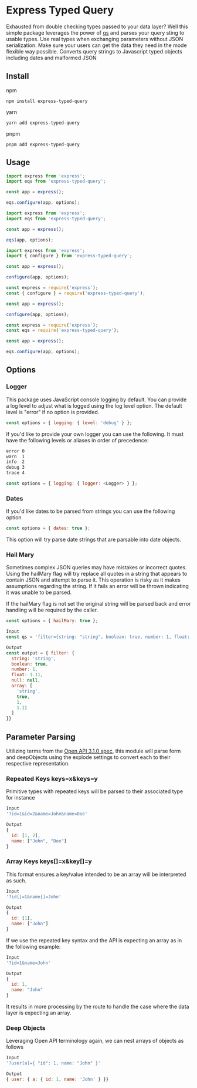 # Express Typed Query

Exhausted from double checking types passed to your data layer? Well this simple package leverages the power of [qs](https://github.com/ljharb/qs) and parses your query sting to usable types. Use real types when exchanging parameters without JSON serialization. Make sure your users can get the data they need in the mode flexible way possible.
Converts query strings to Javascript typed objects including dates and malformed JSON

## Install

npm
```
npm install express-typed-query
```

yarn
```
yarn add express-typed-query
```

pnpm
```
pnpm add express-typed-query
```

## Usage

```javascript
import express from 'express';
import eqs from 'express-typed-query';

const app = express();

eqs.configure(app, options);
```

```javascript
import express from 'express';
import eqs from 'express-typed-query';

const app = express();

eqs(app, options);
```

```javascript
import express from 'express';
import { configure } from 'express-typed-query';

const app = express();

configure(app, options);
```

```javascript
const express = require('express');
const { configure } = require('express-typed-query');

const app = express();

configure(app, options);
```

```javascript
const express = require('express');
const eqs = require('express-typed-query');

const app = express();

eqs.configure(app, options);
```

## Options

### Logger
This package uses JavaScript console logging by default. You can provide a log level to adjust what is logged using the log level option. The default level is "error" if no option is provided.

```javascript
const options = { logging: { level: 'debug' } };
```

If you'd like to provide your own logger you can use the following. It must have the following levels or aliases in order of precedence:

```txt
error 0
warn  1
info  2
debug 3
trace 4
```

```javascript
const options = { logging: { logger: <Logger> } };
```

### Dates

If you'd like dates to be parsed from strings you can use the following option

```javascript
const options = { dates: true };
```

This option will try parse date strings that are parsable into date objects.

### Hail Mary

Sometimes complex JSON queries may have mistakes or incorrect quotes. Using the hailMary flag will try replace all quotes
in a string that appears to contain JSON and attempt to parse it. This operation is risky as it makes assumptions regarding the
string. If it fails an error will be thrown indicating it was unable to be parsed.

If the hailMary flag is not set the original string will be parsed back and error handling will be required by the caller.

```javascript
const options = { hailMary: true };

Input
const qs = 'filter={string: "string", boolean: true, number: 1, float: 1.11, null: null, array: ["string", true, 1, 1.11, null] }';

Output
const output = { filter: {
  string: 'string',
  boolean: true,
  number: 1,
  float: 1.11,
  null: null,
  array: [
    'string',
    true,
    1,
    1.11
  ]
}}
```

## Parameter Parsing

Utilizing terms from the [Open API 3.1.0 spec](https://swagger.io/specification/#parameter-object), this module will parse form and deepObjects using the explode settings to convert each to their respective representation.

### Repeated Keys keys=x&keys=y

Primitive types with repeated keys will be parsed to their associated type for instance

```javascript
Input
'?id=1&id=2&name=John&name=Doe'

Output
{
  id: [1, 2],
  name: ["John", "Doe"]
}
```

### Array Keys keys[]=x&key[]=y

This format ensures a key/value intended to be an array will be interpreted as such.

```javascript
Input
'?id[]=1&name[]=John'

Output
{
  id: [1],
  name: ["John"]
}
```

If we use the repeated key syntax and the API is expecting an array as in the following example:

```javascript
Input
'?id=1&name=John'

Output
{
  id: 1,
  name: "John"
}
```

It results in more processing by the route to handle the case where the data layer is expecting an array.

### Deep Objects

Leveraging Open API terminology again, we can nest arrays of objects as follows

```javascript
Input
'?user[a]={ "id": 1, name: "John" }'

Output
{ user: { a: { id: 1, name: 'John' } }}
```